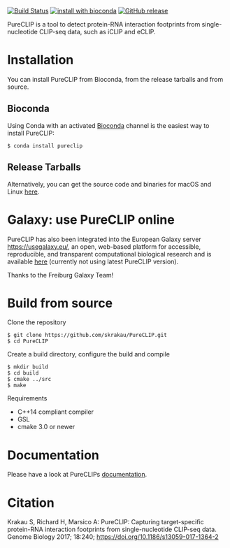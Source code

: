 [![Build Status](https://travis-ci.org/skrakau/PureCLIP.svg?branch=master)](https://travis-ci.org/skrakau/PureCLIP) [![install with bioconda](https://img.shields.io/badge/install%20with-bioconda-brightgreen.svg?style=flat-square)](http://bioconda.github.io/recipes/pureclip/README.html) [![GitHub release](https://img.shields.io/github/release/skrakau/PureCLIP.svg)](https://github.com/skrakau/PureCLIP/releases/latest)

PureCLIP is a tool to detect protein-RNA interaction footprints from single-nucleotide CLIP-seq data, such as iCLIP and eCLIP.

# Installation

You can install PureCLIP from Bioconda, from the release tarballs and from source.

## Bioconda 

Using Conda with an activated [Bioconda](http://bioconda.github.io) channel is the easiest way to install PureCLIP:

    $ conda install pureclip
    
## Release Tarballs

Alternatively, you can get the source code and binaries for macOS and Linux [here](https://github.com/skrakau/PureCLIP/releases/latest).

# Galaxy: use PureCLIP online

PureCLIP has also been integrated into the European Galaxy server https://usegalaxy.eu/, an open, web-based platform for accessible, reproducible, and transparent computational biological research and is available [here](https://usegalaxy.eu/root?tool_id=toolshed.g2.bx.psu.edu/repos/iuc/pureclip/pureclip/1.0.4) (currently not using latest PureCLIP version).

Thanks to the Freiburg Galaxy Team!

# Build from source

Clone the repository

    $ git clone https://github.com/skrakau/PureCLIP.git
    $ cd PureCLIP

Create a build directory, configure the build and compile

    $ mkdir build
    $ cd build
    $ cmake ../src
    $ make

Requirements

 - C++14 compliant compiler
 - GSL
 - cmake 3.0 or newer


# Documentation

Please have a look at PureCLIPs [documentation](http://pureclip.readthedocs.io/en/latest/).

# Citation

Krakau S, Richard H, Marsico A: PureCLIP: Capturing target-specific protein-RNA interaction footprints from single-nucleotide CLIP-seq data. Genome Biology 2017; 18:240; https://doi.org/10.1186/s13059-017-1364-2
